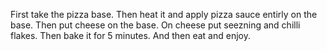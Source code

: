 First take the pizza base.
Then heat it and apply pizza sauce entirly on the base.
Then put cheese on the base.
On cheese put seezning and chilli flakes.
Then bake it for 5 minutes.
And then eat and enjoy.